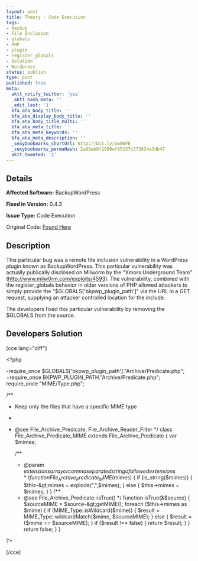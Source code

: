 ```yaml
---
layout: post
title: Theory - Code Execution
tags:
- backup
- File Inclusion
- globals
- PHP
- plugin
- register_globals
- Solution
- Wordpress
status: publish
type: post
published: true
meta:
  aktt_notify_twitter: 'yes'
  _aktt_hash_meta: ''
  _edit_last: '1'
  bfa_ata_body_title: ''
  bfa_ata_display_body_title: ''
  bfa_ata_body_title_multi: ''
  bfa_ata_meta_title: ''
  bfa_ata_meta_keywords: ''
  bfa_ata_meta_description: ''
  _sexybookmarks_shortUrl: http://bit.ly/aw0WFE
  _sexybookmarks_permaHash: 2a89eb8f1990ef85157c572634a3db47
  aktt_tweeted: '1'
---
```

## Details
__Affected Software:__ BackupWordPress

__Fixed in Version:__  0.4.3

__Issue Type:__ Code Execution

Original Code: <a title="Theory" href="http://spotthevuln.com/2010/05/theory/" target="_blank">Found Here</a>
## Description
This particular bug was a remote file inclusion vulnerability in a WordPress plugin known as BackupWordPress. This particular vulnerability was actually publically disclosed on Milworm by the "Xmors Underground Team" (http://www.milw0rm.com/exploits/4593). The vulnerability, combined with the register_globals behavior in older versions of PHP allowed attackers to simply provide the "$GLOBALS['bkpwp_plugin_path']" via the URL in a GET request, supplying an attacker controlled location for the include.

The developers fixed this particular vulnerability by removing the $GLOBALS from the source.
<h2>Developers Solution</h2>
[cce lang="diff"]

&lt;?php

-require_once $GLOBALS['bkpwp_plugin_path']."Archive/Predicate.php";
+require_once BKPWP_PLUGIN_PATH."Archive/Predicate.php";
require_once "MIME/Type.php";

/**
 * Keep only the files that have a specific MIME type
 *
 * @see        File_Archive_Predicate, File_Archive_Reader_Filter
 */
class File_Archive_Predicate_MIME extends File_Archive_Predicate
{
    var $mimes;

    /**
     * @param $extensions array or comma separated string of allowed extensions
     */
    function File_Archive_Predicate_MIME($mimes)
    {
        if (is_string($mimes)) {
            $this-&gt;mimes = explode(",",$mimes);
        } else {
            $this-&gt;mimes = $mimes;
        }
    }
    /**
     * @see File_Archive_Predicate::isTrue()
     */
    function isTrue(&amp;$source)
    {
        $sourceMIME = $source-&gt;getMIME();
        foreach ($this-&gt;mimes as $mime) {
            if (MIME_Type::isWildcard($mime)) {
                $result = MIME_Type::wildcardMatch($mime, $sourceMIME);
            } else {
                $result = ($mime == $sourceMIME);
            }
            if ($result !== false) {
                return $result;
            }
        }
        return false;
    }
}

?&gt;

[/cce] 
